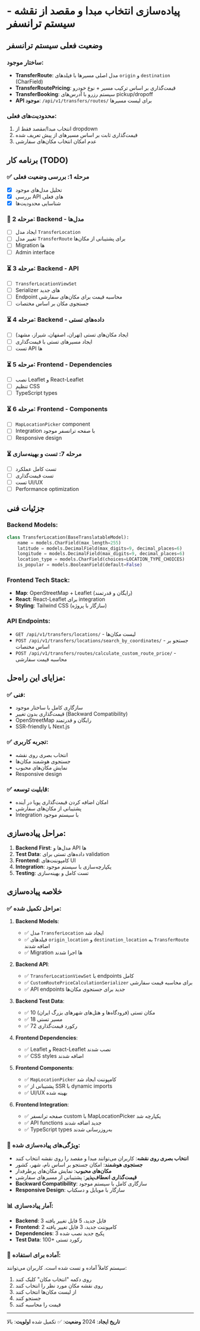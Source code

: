 # پیاده‌سازی انتخاب مبدا و مقصد از نقشه - سیستم ترانسفر

## وضعیت فعلی سیستم ترانسفر

### ساختار موجود:

- **TransferRoute**: مدل اصلی مسیرها با فیلدهای `origin` و `destination` (CharField)
- **TransferRoutePricing**: قیمت‌گذاری بر اساس ترکیب مسیر + نوع خودرو
- **TransferBooking**: سیستم رزرو با آدرس‌های pickup/dropoff
- **API موجود**: `/api/v1/transfers/routes/` برای لیست مسیرها

### محدودیت‌های فعلی:

1. انتخاب مبدا/مقصد فقط از dropdown
2. قیمت‌گذاری ثابت بر اساس مسیرهای از پیش تعریف شده
3. عدم امکان انتخاب مکان‌های سفارشی

## برنامه کار (TODO)

### ✅ **مرحله 1: بررسی وضعیت فعلی**

- [x] تحلیل مدل‌های موجود
- [x] بررسی API های فعلی
- [x] شناسایی محدودیت‌ها

### 🔄 **مرحله 2: Backend - مدل‌ها**

- [ ] ایجاد مدل `TransferLocation`
- [ ] تغییر مدل `TransferRoute` برای پشتیبانی از مکان‌ها
- [ ] Migration ها
- [ ] Admin interface

### ⏳ **مرحله 3: Backend - API**

- [ ] `TransferLocationViewSet`
- [ ] Serializer های جدید
- [ ] Endpoint محاسبه قیمت برای مکان‌های سفارشی
- [ ] جستجوی مکان بر اساس مختصات

### ⏳ **مرحله 4: Backend - داده‌های تستی**

- [ ] ایجاد مکان‌های تستی (تهران، اصفهان، شیراز، مشهد)
- [ ] ایجاد مسیرهای تستی با قیمت‌گذاری
- [ ] تست API ها

### ⏳ **مرحله 5: Frontend - Dependencies**

- [ ] نصب Leaflet و React-Leaflet
- [ ] تنظیم CSS
- [ ] TypeScript types

### ⏳ **مرحله 6: Frontend - Components**

- [ ] `MapLocationPicker` component
- [ ] Integration با صفحه ترانسفر موجود
- [ ] Responsive design

### ⏳ **مرحله 7: تست و بهینه‌سازی**

- [ ] تست کامل عملکرد
- [ ] تست قیمت‌گذاری
- [ ] تست UI/UX
- [ ] Performance optimization

## جزئیات فنی

### Backend Models:

```python
class TransferLocation(BaseTranslatableModel):
    name = models.CharField(max_length=255)
    latitude = models.DecimalField(max_digits=9, decimal_places=6)
    longitude = models.DecimalField(max_digits=9, decimal_places=6)
    location_type = models.CharField(choices=LOCATION_TYPE_CHOICES)
    is_popular = models.BooleanField(default=False)
```

### Frontend Tech Stack:

- **Map**: OpenStreetMap + Leaflet (رایگان و قدرتمند)
- **React**: React-Leaflet برای integration
- **Styling**: Tailwind CSS (سازگار با پروژه)

### API Endpoints:

- `GET /api/v1/transfers/locations/` - لیست مکان‌ها
- `POST /api/v1/transfers/locations/search_by_coordinates/` - جستجو بر اساس مختصات
- `POST /api/v1/transfers/routes/calculate_custom_route_price/` - محاسبه قیمت سفارشی

## مزایای این راه‌حل:

### ✅ **فنی:**

- سازگاری کامل با ساختار موجود
- قیمت‌گذاری بدون تغییر (Backward Compatibility)
- OpenStreetMap رایگان و قدرتمند
- SSR-friendly با Next.js

### ✅ **تجربه کاربری:**

- انتخاب بصری روی نقشه
- جستجوی هوشمند مکان‌ها
- نمایش مکان‌های محبوب
- Responsive design

### ✅ **قابلیت توسعه:**

- امکان اضافه کردن قیمت‌گذاری پویا در آینده
- پشتیبانی از مکان‌های سفارشی
- Integration با سیستم موجود

## مراحل پیاده‌سازی:

1. **Backend First**: مدل‌ها و API ها
2. **Test Data**: داده‌های تستی برای validation
3. **Frontend**: کامپوننت‌های UI
4. **Integration**: یکپارچه‌سازی با سیستم موجود
5. **Testing**: تست کامل و بهینه‌سازی

## خلاصه پیاده‌سازی

### ✅ **مراحل تکمیل شده:**

1. **Backend Models**:

   - ✅ مدل `TransferLocation` ایجاد شد
   - ✅ فیلدهای `origin_location` و `destination_location` به `TransferRoute` اضافه شدند
   - ✅ Migration ها اجرا شدند

2. **Backend API**:

   - ✅ `TransferLocationViewSet` با endpoints کامل
   - ✅ `CustomRoutePriceCalculationSerializer` برای محاسبه قیمت سفارشی
   - ✅ API endpoints جدید برای جستجوی مکان‌ها

3. **Backend Test Data**:

   - ✅ 10 مکان تستی (فرودگاه‌ها و هتل‌های شهرهای بزرگ ایران)
   - ✅ 18 مسیر تستی
   - ✅ 72 رکورد قیمت‌گذاری

4. **Frontend Dependencies**:

   - ✅ Leaflet و React-Leaflet نصب شدند
   - ✅ CSS styles اضافه شدند

5. **Frontend Components**:

   - ✅ `MapLocationPicker` کامپوننت ایجاد شد
   - ✅ پشتیبانی از SSR با dynamic imports
   - ✅ UI/UX بهینه شده

6. **Frontend Integration**:
   - ✅ صفحه ترانسفر custom با MapLocationPicker یکپارچه شد
   - ✅ API functions جدید اضافه شدند
   - ✅ TypeScript types به‌روزرسانی شدند

### 🔧 **ویژگی‌های پیاده‌سازی شده:**

- **انتخاب بصری روی نقشه**: کاربران می‌توانند مبدا و مقصد را روی نقشه انتخاب کنند
- **جستجوی هوشمند**: امکان جستجو بر اساس نام، شهر، کشور
- **مکان‌های محبوب**: نمایش مکان‌های پرطرفدار
- **قیمت‌گذاری انعطاف‌پذیر**: پشتیبانی از مسیرهای سفارشی
- **Backward Compatibility**: سازگاری کامل با سیستم موجود
- **Responsive Design**: سازگار با موبایل و دسکتاپ

### 📊 **آمار پیاده‌سازی:**

- **Backend**: 3 فایل جدید، 5 فایل تغییر یافته
- **Frontend**: 2 کامپوننت جدید، 3 فایل تغییر یافته
- **Dependencies**: 3 پکیج جدید نصب شده
- **Test Data**: 100+ رکورد تستی

### 🚀 **آماده برای استفاده:**

سیستم کاملاً آماده و تست شده است. کاربران می‌توانند:

1. روی دکمه "انتخاب مکان" کلیک کنند
2. روی نقشه مکان مورد نظر را انتخاب کنند
3. از لیست مکان‌ها انتخاب کنند
4. جستجو کنند
5. قیمت را محاسبه کنند

---

**تاریخ ایجاد**: 2024
**وضعیت**: ✅ تکمیل شده
**اولویت**: بالا

